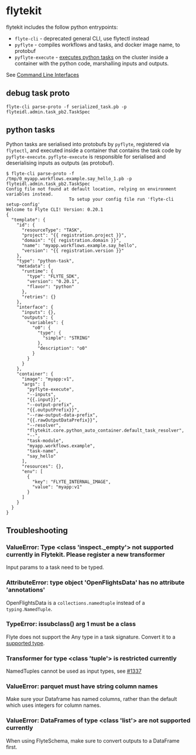 # flytekit

flytekit includes the follow python entrypoints:

- `flyte-cli` - deprecated general CLI, use flytectl instead
- `pyflyte` - compiles workflows and tasks, and docker image name, to protobuf
- `pyflyte-execute` - [executes python tasks](https://docs.flyte.org/projects/flytekit/en/latest/design/execution.html) on the cluster inside a container with the python code, marshalling inputs and outputs.

See [Command Line Interfaces](https://docs.flyte.org/projects/flytekit/en/latest/design/clis.html#command-line-interfaces)

## debug task proto

```
flyte-cli parse-proto -f serialized_task.pb -p flyteidl.admin.task_pb2.TaskSpec
```

## python tasks

Python tasks are serialised into protobufs by `pyflyte`, registered via `flytectl`, and executed inside a container that contains the task code by `pyflyte-execute`. `pyflyte-execute` is responsible for serialised and deserialising inputs as outputs (as protobuf).

```
$ flyte-cli parse-proto -f /tmp/0_myapp.workflows.example.say_hello_1.pb -p flyteidl.admin.task_pb2.TaskSpec
Config file not found at default location, relying on environment variables instead.
                        To setup your config file run 'flyte-cli setup-config'
Welcome to Flyte CLI! Version: 0.20.1
{
  "template": {
    "id": {
      "resourceType": "TASK",
      "project": "{{ registration.project }}",
      "domain": "{{ registration.domain }}",
      "name": "myapp.workflows.example.say_hello",
      "version": "{{ registration.version }}"
    },
    "type": "python-task",
    "metadata": {
      "runtime": {
        "type": "FLYTE_SDK",
        "version": "0.20.1",
        "flavor": "python"
      },
      "retries": {}
    },
    "interface": {
      "inputs": {},
      "outputs": {
        "variables": {
          "o0": {
            "type": {
              "simple": "STRING"
            },
            "description": "o0"
          }
        }
      }
    },
    "container": {
      "image": "myapp:v1",
      "args": [
        "pyflyte-execute",
        "--inputs",
        "{{.input}}",
        "--output-prefix",
        "{{.outputPrefix}}",
        "--raw-output-data-prefix",
        "{{.rawOutputDataPrefix}}",
        "--resolver",
        "flytekit.core.python_auto_container.default_task_resolver",
        "--",
        "task-module",
        "myapp.workflows.example",
        "task-name",
        "say_hello"
      ],
      "resources": {},
      "env": [
        {
          "key": "FLYTE_INTERNAL_IMAGE",
          "value": "myapp:v1"
        }
      ]
    }
  }
}
```

## Troubleshooting

### ValueError: Type <class 'inspect.\_empty'> not supported currently in Flytekit. Please register a new transformer

Input params to a task need to be typed.

### AttributeError: type object 'OpenFlightsData' has no attribute '**annotations**'

OpenFlightsData is a `collections.namedtuple` instead of a `typing.NamedTuple`.

### TypeError: issubclass() arg 1 must be a class

Flyte does not support the Any type in a task signature. Convert it to a [supported type](https://docs.flyte.org/projects/cookbook/en/latest/auto/core/type_system/flyte_python_types.html).

### Transformer for type <class 'tuple'> is restricted currently

NamedTuples cannot be used as input types, see [#1337](https://github.com/flyteorg/flyte/issues/1337)

### ValueError: parquet must have string column names

Make sure your Dataframe has named columns, rather than the default which uses integers for column names.

### ValueError: DataFrames of type <class 'list'> are not supported currently

When using FlyteSchema, make sure to convert outputs to a DataFrame first.
